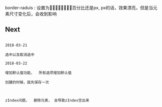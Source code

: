 border-raduis : 设置为百分比还是px, px的话，效果漂亮，但是当元素尺寸变化后，会收到影响


## Next

```

2018-03-21

选中以及取消选中

2018-03-22

增加默认值功能，  所有选项增加默认值

创建的时候，就先保存一次



zIndex问题，  删除元素， 会导致zIndex空出来

```

